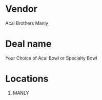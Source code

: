 Vendor
=
Acai Brothers Manly

Deal name
=
Your Choice of Acai Bowl or Specialty Bowl

Locations
=
1. MANLY